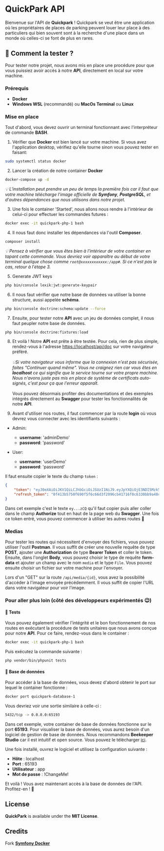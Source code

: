 # QuickPark API

Bienvenue sur l'API de **Quickpark** ! Quickpark se veut être une application où les propriétaires de places de parking peuvent louer leur place à des particuliers qui bien souvent sont à la recherche d'une place dans un monde où celles-ci se font de plus en rares.

## 🎯 Comment la tester ?

Pour tester notre projet, nous avons mis en place une procédure pour que vous puissiez avoir accès à notre **API**, directement en local sur votre machine.

### Prérequis

-   **Docker**
-   **Windows WSL** (recommandé) ou **MacOs Terminal** ou **Linux**

### Mise en place

Tout d'abord, vous devez ouvrir un terminal fonctionnant avec l'interpréteur de commande **BASH**.

1. Vérifier que **Docker** est bien lancé sur votre machine. Si vous avez l'application desktop, vérifiez qu'elle tourne sinon vous pouvez tester en faisant:

```bash
sudo systemctl status docker
```

2. Lancer la création de notre container **Docker**

```bash
docker-compose up -d
```

_💡 L'installation peut prendre un peu de temps la première fois car il faut que votre machine télécharge l'image officielle de **Symfony**, **PostgreSQL**, et d'autres dépendances que nous utilisons dans notre projet._

3. Une fois le container 'Started', nous allons nous rendre à l'intérieur de celui-ci pour effectuer les commandes futures :

```bash
docker exec -it quickpark-php-1 bash
```

4. Il nous faut donc installer les dépendances via l'outil **Composer**.

```bash
composer install
```

_💡 Pensez à vérifier que vous êtes bien à l'intérieur de votre container en tapant cette commande. Vous devriez voir apparaître au début de votre terminal quelque chose comme `root@xxxxxxxxxxxx:/app#`. Si ce n'est pas le cas, retour à l'étape 3._

5. Generate JWT keys

```bash
php bin/console lexik:jwt:generate-keypair
```

6. Il nous faut vérifier que notre base de données va utiliser la bonne structure, aussi appelée **schéma**.

```bash
php bin/console doctrine:schema:update --force
```

7. Ensuite, pour tester notre **API** avec un jeu de données complet, il nous faut peupler notre base de données.

```bash
php bin/console doctrine:fixtures:load
```

8. Et voilà ! Notre **API** est prête à être testée. Pour cela, rien de plus simple, rendez-vous à l'adresse [https://localhost/api/doc](https://localhost/api/doc) sur votre navigateur préféré. <br><br>
   _💡Si votre navigateur vous informe que la connexion n'est pas sécurisée, faites "Continuer quand même". Vous ne craignez rien car vous êtes en **localhost** ce qui signifie que le service tourne sur votre propre machine. Nous n'avons juste pas mis en place de système de certificats auto-signés, c'est pour ça que l'erreur apparaît._ <br><br>
   Vous pouvez désormais profiter des documentations et des exemples intégrés directement au **Swagger** pour tester les fonctionnalités de notre **API**.

9. Avant d'utiliser nos routes, il faut commencer par la route **login** où vous devrez vous connecter avec les identifiants suivants :

-   Admin:

    -   **username**: 'adminDemo'
    -   **password**: 'password'

-   User:
    -   **username**: 'userDemo'
    -   **password**: 'password'

Il faut ensuite copier le texte du champ `token` :

```json
{
    "token": "eyJ0eXAiOiJKV1QiLCJhbGciOiJSUzI1NiJ9.eyJpYXQiOjE3NDI5Mzk5MzYsImV4cCI6MTc0Mjk0MzUzNiwicm9sZXMiOlsiUk9MRV9BRE1JTiIsIlJPTEVfVVNFUiJdLCJ1c2VybmFtZSI6InZpbnZpbiJ9.CKb3UbcRBJUE_KKGpNEC7x8GBTyq7xncYZCMbcwWsC3Ipt2bWNX8pPROlXosE5axVwoP-F5-6xo86BzZdGCBJ_p9B6udnDXVSYgZzWPZoJKmR5o708ZseeNwHQBUSvtNPX4GIHGGHSaJ4cxQUeBr66u3RFbZBUSsb-TGunMtCOTbHlibrrMt3xhjH2a9-c2gYq6R-3jnie2eTi8Q-43iWcOhqDZ-52f7JibFN7HzmygzTVKEzuWALh-IhvZoHMm6Qx85blz8piF3ROT3vx_R3b1tOdDSkx1dpWLRgyXCkT_zrq1_gkMaBoju_ct8m2TN2QCLMxZd1oGg2Dg1BiXzCQ",
    "refresh_token": "0f413b5750f690f5f6c66d3f2096cb41716f0c6330bb9a48c7b019ca30fb2df984f805b1d9edd06155bc412f28ea5cb4d3ef5891de023e8c1944846411709602"
}
```

Dans cet exemple c'est le texte `ey...zCQ` qu'il faut copier puis aller coller dans le champ **Authorize** tout en haut de la page web du **Swagger**. Une fois ce token entré, vous pouvez commencer à utiliser les autres routes 🥳

### Medias

Pour tester les routes qui nécessitent d'envoyer des fichiers, vous pouvez utiliser l'outil **Postman**. Il vous suffit de créer une nouvelle requête de type **POST**, ajouter une **Authorization** de type **Bearer Token** et coller le token. Ensuite, dans l'onglet **Body**, vous pouvez choisir le type de requête **form-data** et ajouter un champ avec le nom `media` et le type `File`. Vous pouvez ensuite choisir un fichier sur votre machine pour l'envoyer.

Lors d'un "GET" sur la route `/api/media/{id}`, vous avez la possibilité d'accéder à l'image envoyée précédemment. Il vous suffit de copier l'URL dans votre navigateur pour voir l'image.

### Pour aller plus loin (côté des développeurs expérimentés 😉)

#### 🧪 Tests

Vous pouvez également vérifier l'intégrité et le bon fonctionnement de nos routes en exécutant la procédure de tests unitaires que nous avons conçue pour notre **API**. Pour ce faire, rendez-vous dans le container :

```bash
docker exec -it quickpark-php-1 bash
```

Puis exécutez la commande suivante :

```bash
php vendor/bin/phpunit tests
```

#### 💾 Base de données

Pour accéder à la base de données, vous devez d'abord obtenir le port sur lequel le container fonctionne :

```bash
docker port quickpark-database-1
```

Vous devriez voir une sortie similaire à celle-ci :

```bash
5432/tcp -> 0.0.0.0:65193
```

Dans cet exemple, votre container de base de données fonctionne sur le port **65193**. Pour visualiser la base de données, vous aurez besoin d'un logiciel de gestion de base de données. Nous recommandons **Beekeeper Studio** car il est intuitif et open source. Vous pouvez le télécharger [ici](https://www.beekeeperstudio.io).

Une fois installé, ouvrez le logiciel et utilisez la configuration suivante :

-   **Hôte** : localhost
-   **Port** : 65193
-   **Utilisateur** : app
-   **Mot de passe** : !ChangeMe!

Et voilà ! Vous avez maintenant accès à la base de données de l'API. Profitez-en ! 🥳

## License

**QuickPark** is available under the **MIT License**.

## Credits

Fork [**Symfony Docker**](https://github.com/dunglas/symfony-docker)
